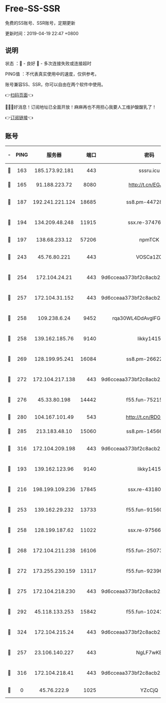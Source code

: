 # Free-SS-SSR

免费的SS账号、SSR账号，定期更新

更新时间：2019-04-19 22:47 +0800

## 说明

状态     ：🙂 - 良好 🙁 - 多次连接失败或连接超时

PING值   ：不代表真实使用中的速度，仅供参考。

账号兼容SS、SSR，你可以自由在两个软件中使用。

👉[扫码页面](https://liesauer.github.io/Free-SS-SSR/)👈

🎉🎉🎉好消息！订阅地址已全面开放！麻麻再也不用担心我要人工维护酸酸乳了！

👉[订阅链接](https://www.liesauer.net/yogurt/subscribe?ACCESS_TOKEN=DAYxR3mMaZAsaqUb)👈

## 账号

|-|PING|服务器|端口|密码|加密方式|区域|
|:----:|:----:|:-----:|-----:|:----:|:----:|:----:|
|🙂|163|185.173.92.181|443|sssru.icu|rc4-md5|RU|
|🙂|165|91.188.223.72|8080|http://t.cn/EGJIyrl|rc4-md5|RU|
|🙂|187|192.241.221.124|18685|ss8.pm-44728015|aes-256-cfb|US|
|🙂|194|134.209.48.248|11915|ssx.re-37476733|aes-256-cfb|US|
|🙂|197|138.68.233.12|57206|npmTCK|rc4-md5|US|
|🙂|243|45.76.80.221|443|VOSCa1ZG|aes-256-cfb|DE|
|🙂|254|172.104.24.21|443|9d6cceaa373bf2c8acb22e60b6a58be6|aes-256-cfb|US|
|🙂|257|172.104.31.152|443|9d6cceaa373bf2c8acb22e60b6a58be6|aes-256-cfb|US|
|🙂|258|109.238.6.24|9452|rqa30WL4DdAvgIFG6Fs3znzTa|aes-256-cfb|FR|
|🙂|258|139.162.185.76|9140|likky1415|aes-256-cfb|DE|
|🙂|269|128.199.95.241|16084|ss8.pm-26622330|aes-256-cfb|SG|
|🙂|272|172.104.217.138|443|9d6cceaa373bf2c8acb22e60b6a58be6|aes-256-cfb|US|
|🙂|276|45.33.80.198|14442|f55.fun-75215142|aes-256-cfb|US|
|🙂|280|104.167.101.49|543|http://t.cn/RD0D7sx|rc4-md5|CA|
|🙂|285|213.183.48.10|15060|ss8.pm-14566279|rc4-md5|RU|
|🙂|316|172.104.209.198|443|9d6cceaa373bf2c8acb22e60b6a58be6|aes-256-cfb|US|
|🙂|193|139.162.123.96|9140|likky1415|aes-256-cfb|JP|
|🙂|216|198.199.109.236|17845|ssx.re-43180441|aes-256-cfb|US|
|🙂|253|139.162.29.232|13733|f55.fun-91560266|aes-256-cfb|SG|
|🙂|258|128.199.187.62|11022|ssx.re-97566923|aes-256-cfb|SG|
|🙂|268|172.104.211.238|16106|f55.fun-25073452|aes-256-cfb|US|
|🙂|272|173.255.230.159|13117|f55.fun-92396656|aes-256-cfb|US|
|🙂|275|172.104.218.230|443|9d6cceaa373bf2c8acb22e60b6a58be6|aes-256-cfb|US|
|🙂|292|45.118.133.253|15842|f55.fun-10241110|aes-256-cfb|SG|
|🙂|324|172.104.215.24|443|9d6cceaa373bf2c8acb22e60b6a58be6|aes-256-cfb|US|
|🙁|257|23.106.140.227|443|NgLF7wKB|aes-256-cfb|US|
|🙁|316|172.104.218.41|443|9d6cceaa373bf2c8acb22e60b6a58be6|aes-256-cfb|US|
|🙁|0|45.76.222.9|1025|YZcCjQ|rc4-md5|JP|
